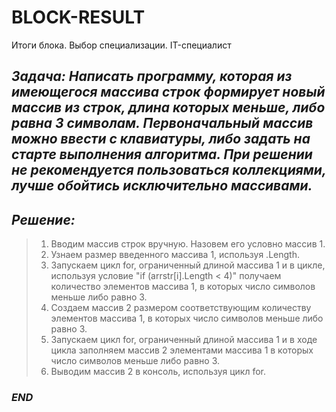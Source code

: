 # BLOCK-RESULT
Итоги блока. Выбор специализации. IT-специалист

## ***Задача: Написать программу, которая из имеющегося массива строк формирует новый массив из строк, длина которых меньше, либо равна 3 символам. Первоначальный массив можно ввести с клавиатуры, либо задать на старте выполнения алгоритма. При решении не рекомендуется пользоваться коллекциями, лучше обойтись исключительно массивами.***

## *Решение:*
>1. Вводим массив строк вручную. Назовем его условно массив 1.
>1. Узнаем размер введенного массива 1, используя .Length.
>1. Запускаем цикл for, ограниченный длиной массива 1 и в цикле, используя условие "if (arrstr[i].Length < 4)" получаем количество элементов массива 1, в которых число символов меньше либо равно 3.
>2. Создаем массив 2 размером соответствующим количеству элементов массива 1, в которых число символов меньше либо равно 3.
>3. Запускаем цикл for,  ограниченный длиной массива 1 и в ходе цикла заполняем массив 2 элементами массива 1 в которых число символов меньше либо равно 3.
>4. Выводим массив 2 в консоль, используя цикл for.
### *END*
